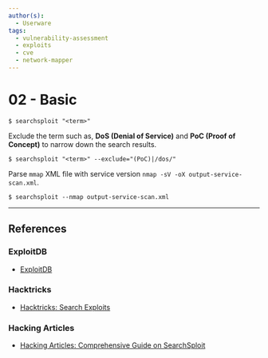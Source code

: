 ```yaml
---
author(s):
  - Userware
tags:
  - vulnerability-assessment
  - exploits
  - cve
  - network-mapper
---
```

# 02 - Basic

```
$ searchsploit "<term>"
```

Exclude the term such as, **DoS (Denial of Service)** and **PoC (Proof of Concept)** to narrow down the search results.

```
$ searchsploit "<term>" --exclude="(PoC)|/dos/"
```

Parse `mmap` XML file with service version `nmap -sV -oX output-service-scan.xml`.

```
$ searchsploit --nmap output-service-scan.xml
```

---
## References

### ExploitDB

- [ExploitDB](https://www.exploit-db.com)

### Hacktricks

- [Hacktricks: Search Exploits](https://book.hacktricks.wiki/en/generic-hacking/search-exploits.html)

### Hacking Articles

- [Hacking Articles: Comprehensive Guide on SearchSploit](https://www.hackingarticles.in/comprehensive-guide-on-searchsploit/)